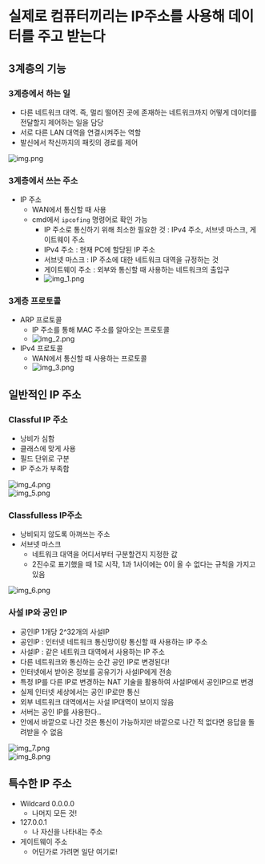 # 실제로 컴퓨터끼리는 IP주소를 사용해 데이터를 주고 받는다
## 3계층의 기능
### 3계층에서 하는 일
- 다른 네트워크 대역. 즉, 멀리 떨어진 곳에 존재하는 네트워크까지 어떻게 데이터를 전달할지 제어하는 일을 담당
- 서로 다른 LAN 대역을 연결시켜주는 역할
- 발신에서 착신까지의 패킷의 경로를 제어

![img.png](imgs/img.png)

### 3계층에서 쓰는 주소
- IP 주소
  - WAN에서 통신할 때 사용
  - cmd에서 `ipcofing` 명령어로 확인 가능
    - IP 주소로 통신하기 위해 최소한 필요한 것 : IPv4 주소, 서브넷 마스크, 게이트웨이 주소
    - IPv4 주소 : 현재 PC에 할당된 IP 주소
    - 서브넷 마스크 : IP 주소에 대한 네트워크 대역을 규정하는 것
    - 게이트웨이 주소 : 외부와 통신할 때 사용하는 네트워크의 출입구
    - ![img_1.png](imgs/img_1.png)

### 3계층 프로토콜
- ARP 프로토콜
  - IP 주소를 통해 MAC 주소를 알아오는 프로토콜
  - ![img_2.png](imgs/img_2.png)
- IPv4 프로토콜
  - WAN에서 통신할 때 사용하는 프로토콜
  - ![img_3.png](imgs/img_3.png)


## 일반적인 IP 주소
### Classful IP 주소
- 낭비가 심함
- 클래스에 맞게 사용
- 필드 단위로 구분
- IP 주소가 부족함


![img_4.png](imgs/img_4.png)  
![img_5.png](imgs/img_5.png)

### Classfulless IP주소
- 낭비되지 않도록 아껴쓰는 주소
- 서브넷 마스크 
  - 네트워크 대역을 어디서부터 구분할건지 지정한 값
  - 2진수로 표기했을 때 1로 시작, 1과 1사이에는 0이 올 수 없다는 규칙을 가지고 있음

![img_6.png](imgs/img_6.png)

### 사설 IP와 공인 IP
- 공인IP 1개당 2^32개의 사설IP
- 공인IP : 인터넷 네트워크 통신망이랑 통신할 때 사용하는 IP 주소
- 사설IP : 같은 네트워크 대역에서 사용하는 IP 주소
- 다른 네트워크와 통신하는 순간 공인 IP로 변경된다!
- 인터넷에서 받아온 정보를 공유기가 사설IP에게 전송
- 특정 IP를 다른 IP로 변경하는 NAT 기술을 활용하여 사설IP에서 공인IP으로 변경
- 실제 인터넷 세상에서는 공인 IP로만 통신
- 외부 네트워크 대역에서는 사설 IP대역이 보이지 않음
- 서버는 공인 IP를 사용한다..
- 안에서 바깥으로 나간 것은 통신이 가능하지만 바깥으로 나간 적 없다면 응답을 돌려받을 수 없음

![img_7.png](imgs/img_7.png)  
![img_8.png](imgs/img_8.png)

## 특수한 IP 주소
- Wildcard 0.0.0.0
  - 나머지 모든 것!
- 127.0.0.1
  - 나 자신을 나타내는 주소
- 게이트웨이 주소
  - 어딘가로 가려면 일단 여기로!